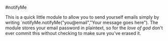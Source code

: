 #notifyMe

This is a quick little module to allow you to send yourself emails simply by writing `notifyMe.notifyMe("you@email","Your message goes here"). The module stores your email password in plaintext, so for the *love of god* don't ever commit this without checking to make sure you've erased it.
